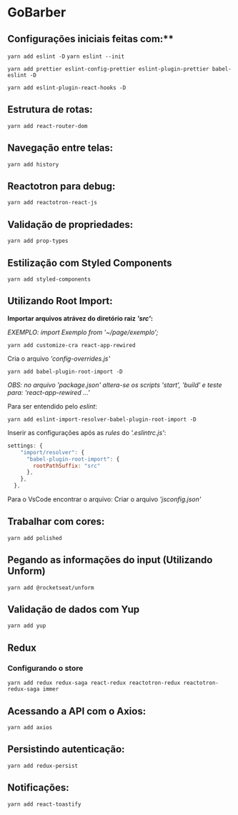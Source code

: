 # GoBarber

## Configurações iniciais feitas com:**

`yarn add eslint -D`
`yarn eslint --init`

`yarn add prettier eslint-config-prettier eslint-plugin-prettier babel-eslint -D`

`yarn add eslint-plugin-react-hooks -D`

## Estrutura de rotas:

`yarn add react-router-dom`

## Navegação entre telas:

`yarn add history`

## Reactotron para debug:

`yarn add reactotron-react-js`

## Validação de propriedades:

`yarn add prop-types`

## Estilização com Styled Components

`yarn add styled-components`

## Utilizando Root Import:
**Importar arquivos atrávez do diretório raiz _'src'_:**

_EXEMPLO: import Exemplo from '~/page/exemplo';_

`yarn add customize-cra react-app-rewired`

Cria o arquivo _'config-overrides.js'_

`yarn add babel-plugin-root-import -D`

_OBS: no arquivo 'package.json' altera-se os scripts 'start', 'build' e teste para: 'react-app-rewired ...'_

Para ser entendido pelo _eslint_:

`yarn add eslint-import-resolver-babel-plugin-root-import -D`

Inserir as configurações após as _rules_ do _'.eslintrc.js'_:

```js
settings: {
    "import/resolver": {
      "babel-plugin-root-import": {
        rootPathSuffix: "src"
      },
    },
  },
```
Para o VsCode encontrar o arquivo:
Criar o arquivo _'jsconfig.json'_


## Trabalhar com cores:

`yarn add polished`

## Pegando as informações do input (Utilizando Unform)

`yarn add @rocketseat/unform`

## Validação de dados com Yup

`yarn add yup`

## Redux

### Configurando o store

`yarn add redux redux-saga react-redux reactotron-redux reactotron-redux-saga immer`

## Acessando a API com o Axios:

`yarn add axios`


## Persistindo autenticação:

`yarn add redux-persist`

## Notificações:

`yarn add react-toastify`
